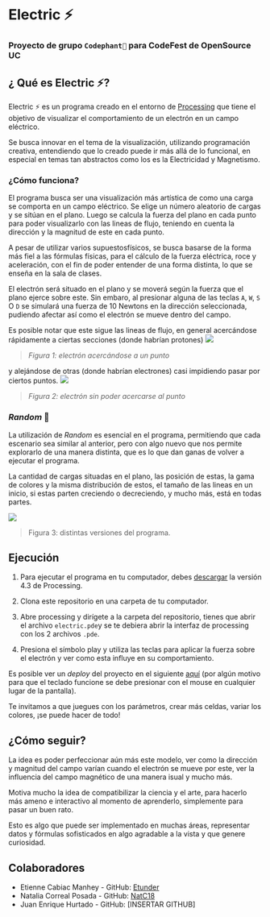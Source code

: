 # Electric ⚡

### Proyecto de grupo `Codephant🐘` para CodeFest de OpenSource UC

## ¿ Qué es Electric ⚡?

Electric ⚡ es un programa creado en el entorno de [Processing](https://processing.org) que tiene el objetivo de visualizar el comportamiento de un electrón en un campo eléctrico.

Se busca innovar en el tema de la visualización, utilizando programación creativa, entendiendo que lo creado puede ir más allá de lo funcional, en especial en temas tan abstractos como los es la Electricidad y Magnetismo.

### ¿Cómo funciona?

El programa busca ser una visualización más artística de como una carga se comporta en un campo eléctrico. Se elige un número aleatorio de cargas y se sitúan en el plano. Luego se calcula la fuerza del plano en cada punto para poder visualizarlo con las lineas de flujo, teniendo en cuenta la dirección y la magnitud de este en cada punto.

A pesar de utilizar varios supuestosfísicos, se busca basarse de la forma más fiel a las fórmulas físicas, para el cálculo de la fuerza eléctrica, roce y aceleración, con el fin de poder entender de una forma distinta, lo que se enseña en la sala de clases.

El electrón será situado en el plano y se moverá según la fuerza que el plano ejerce sobre este. Sin embaro, al presionar alguna de las teclas `A`, `W`, `S` O `D` se simulará una fuerza de 10 Newtons en la dirección seleccionada, pudiendo afectar así como el electrón se mueve dentro del campo.

Es posible notar que este sigue las lineas de flujo, en general acercándose rápidamente a ciertas secciones (donde habrían protones) 
![](https://github.com/NatC18/electric/blob/main/Assets/proton.gif)

> _Figura 1: electrón acercándose a un punto_

y alejándose de otras (donde habrían electrones) casi impidiendo pasar por ciertos puntos.
![](https://github.com/NatC18/electric/blob/main/Assets/electron.gif)

> _Figura 2: electrón sin poder acercarse al punto_


### _Random_ 🎲

La utilización de _Random_ es esencial en el programa, permitiendo que cada escenario sea similar al anterior, pero con algo nuevo que nos permite explorarlo de una manera distinta, que es lo que dan ganas de volver a ejecutar el programa. 

La cantidad de cargas situadas en el plano, las posición de estas, la gama de colores y la misma distribución de estos, el tamaño de las lineas en un inicio, si estas parten creciendo o decreciendo, y mucho más, está en todas partes.

![](https://github.com/NatC18/electric/blob/main/Assets/random.gif)

> Figura 3: distintas versiones del programa.

## Ejecución

1. Para ejecutar el programa en tu computador, debes [descargar](https://processing.org/download) la versión 4.3 de Processing.

2. Clona este repositorio en una carpeta de tu computador.

3. Abre processing y dirígete a la carpeta del repositorio, tienes que abrir el archivo `electric.pde`y se te debiera abrir la interfaz de processing con los 2 archivos `.pde`.

4. Presiona el símbolo play y utiliza las teclas para aplicar la fuerza sobre el electrón y ver como esta influye en su comportamiento.

Es posible ver un _deploy_ del proyecto en el siguiente [aquí](https://openprocessing.org/sketch/2054946) (por algún motivo para que el teclado funcione se debe presionar con el mouse en cualquier lugar de la pantalla).

Te invitamos a que juegues con los parámetros, crear más celdas, variar los colores, ¡se puede hacer de todo!

## ¿Cómo seguir?

La idea es poder perfeccionar aún más este modelo, ver como la dirección y magnitud del campo varían cuando el electrón se mueve por este, ver la influencia del campo magnético de una manera isual y mucho más.

Motiva mucho la idea de compatibilizar la ciencia y el arte, para hacerlo más ameno e interactivo al momento de aprenderlo, simplemente para pasar un buen rato.

Esto es algo que puede ser implementado en muchas áreas, representar datos y fórmulas sofisticados en algo agradable a la vista y que genere curiosidad.

## Colaboradores
* Etienne Cabiac Manhey - GitHub: [Etunder](https://github.com/Etunder)
* Natalia Correal Posada - GitHub: [NatC18](https://github.com/NatC18)
* Juan Enrique Hurtado - GitHub: [INSERTAR GITHUB]